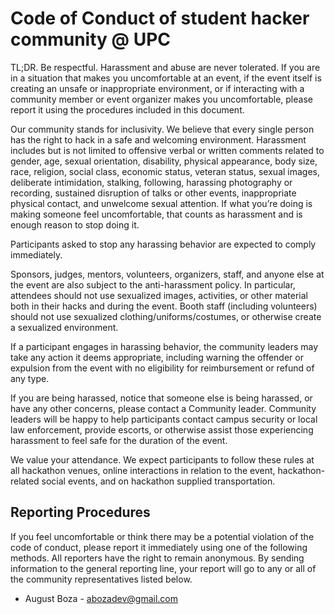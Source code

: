 # Code of Conduct of student hacker community @ UPC

TL;DR. Be respectful. Harassment and abuse are never tolerated. If you are in a situation that makes you uncomfortable at an event, if the event itself is creating an unsafe or inappropriate environment, or if interacting with a community member or event organizer makes you uncomfortable, please report it using the procedures included in this document.

Our community stands for inclusivity. We believe that every single person has the right to hack in a safe and welcoming environment. 
Harassment includes but is not limited to offensive verbal or written comments related to gender, age, sexual orientation, disability, physical appearance, body size, race, religion, social class, economic status, veteran status, sexual images, deliberate intimidation, stalking, following, harassing photography or recording, sustained disruption of talks or other events, inappropriate physical contact, and unwelcome sexual attention. If what you’re doing is making someone feel uncomfortable, that counts as harassment and is enough reason to stop doing it. 

Participants asked to stop any harassing behavior are expected to comply immediately.

Sponsors, judges, mentors, volunteers, organizers, staff, and anyone else at the event are also subject to the anti-harassment policy. In particular, attendees should not use sexualized images, activities, or other material both in their hacks and during the event. Booth staff (including volunteers) should not use sexualized clothing/uniforms/costumes, or otherwise create a sexualized environment. 

If a participant engages in harassing behavior, the community leaders may take any action it deems appropriate, including warning the offender or expulsion from the event with no eligibility for reimbursement or refund of any type. 

If you are being harassed, notice that someone else is being harassed, or have any other concerns, please contact a Community leader.
Community leaders will be happy to help participants contact campus security or local law enforcement, provide escorts, or otherwise assist those experiencing harassment to feel safe for the duration of the event. 

We value your attendance. We expect participants to follow these rules at all hackathon venues, online interactions in relation to the event, hackathon-related social events, and on hackathon supplied transportation.

## Reporting Procedures 

If you feel uncomfortable or think there may be a potential violation of the code of conduct, please report it immediately using one of the following methods. All reporters have the right to remain anonymous. By sending information to the general reporting line, your report will go to any or all of the community representatives listed below.

-	August Boza - abozadev@gmail.com 
